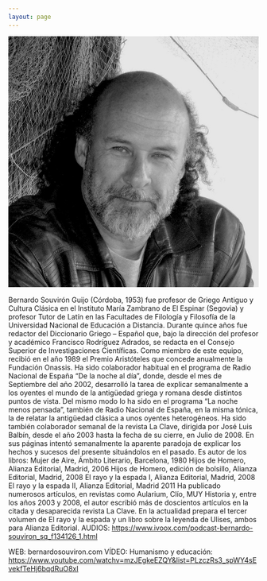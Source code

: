 ```yaml
---
layout: page
---
```


![Imagen](/assets/images/Bernardo_Souviron.jpg "Titulo")

Bernardo Souvirón Guijo (Córdoba, 1953) fue profesor de Griego Antiguo y Cultura Clásica en el Instituto María Zambrano de El Espinar (Segovia) y profesor Tutor de Latín en las Facultades de Filología y Filosofía de la Universidad Nacional de Educación a Distancia.
Durante quince años fue redactor del Diccionario Griego – Español que, bajo la dirección del profesor y académico Francisco Rodríguez Adrados, se redacta en el Consejo Superior de Investigaciones Científicas. Como miembro de este equipo, recibió en el año 1989 el Premio Aristóteles que concede anualmente la Fundación Onassis.
Ha sido colaborador habitual en el programa de Radio Nacional de España “De la noche al día”, donde, desde el mes de Septiembre del año 2002, desarrolló la tarea de explicar semanalmente a los oyentes el mundo de la antigüedad griega y romana desde distintos puntos de vista.
Del mismo modo lo ha sido en el programa “La noche menos pensada”, también de Radio Nacional de España, en la misma tónica, la de relatar la antigüedad clásica a unos oyentes heterogéneos.
Ha sido también colaborador semanal de la revista La Clave, dirigida por José Luis Balbín, desde el año 2003 hasta la fecha de su cierre, en Julio de 2008. En sus páginas intentó semanalmente la aparente paradoja de explicar los hechos y sucesos del presente situándolos en el pasado.
Es autor de los libros:
Mujer de Aire, Ámbito Literario, Barcelona, 1980
Hijos de Homero, Alianza Editorial, Madrid, 2006
Hijos de Homero, edición de bolsillo, Alianza Editorial, Madrid, 2008
El rayo y la espada I, Alianza Editorial, Madrid, 2008
El rayo y la espada II, Alianza Editorial, Madrid 2011
Ha publicado numerosos artículos, en revistas como Aularium, Clío, MUY Historia y, entre los años 2003 y 2008, el autor escribió más de doscientos artículos en la citada y desaparecida revista La Clave.
En la actualidad prepara el tercer volumen de El rayo y la espada y un libro sobre la leyenda de Ulises, ambos para Alianza Editorial.
AUDIOS: https://www.ivoox.com/podcast-bernardo-souviron_sq_f134126_1.html

WEB: bernardosouviron.com
VÍDEO: Humanismo y educación: https://www.youtube.com/watchv=mzJEgkeEZQY&list=PLzczRs3_spWY4sEvekfTeHj6bqdRuO8xI
